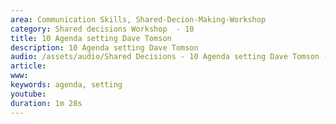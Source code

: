 ```yaml
---
area: Communication Skills, Shared-Decion-Making-Workshop
category: Shared decisions Workshop  - 10
title: 10 Agenda setting Dave Tomson
description: 10 Agenda setting Dave Tomson
audio: /assets/audio/Shared Decisions - 10 Agenda setting Dave Tomson - MQ.mp3
article: 
www: 
keywords: agenda, setting
youtube: 
duration: 1m 28s
--- 
```

